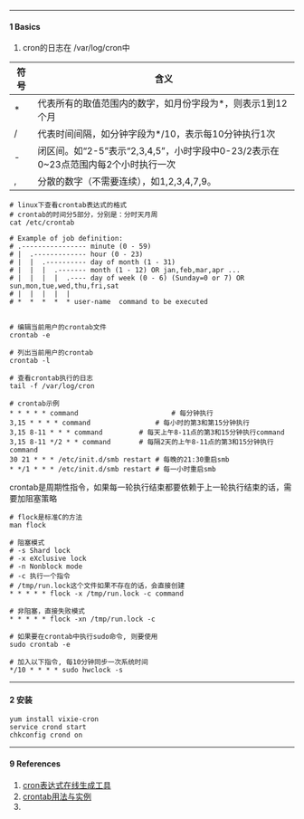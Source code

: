 ----

#### 1 Basics



1. cron的日志在 /var/log/cron中



| 符号 | 含义                                                         |
| ---- | ------------------------------------------------------------ |
| *    | 代表所有的取值范围内的数字，如月份字段为*，则表示1到12个月   |
| /    | 代表时间间隔，如分钟字段为*/10，表示每10分钟执行1次          |
| -    | 闭区间。如“2-5”表示“2,3,4,5”，小时字段中0-23/2表示在0~23点范围内每2个小时执行一次 |
| ,    | 分散的数字（不需要连续），如1,2,3,4,7,9。                    |



```shell
# linux下查看crontab表达式的格式
# crontab的时间分5部分，分别是：分时天月周
cat /etc/crontab

# Example of job definition:
# .---------------- minute (0 - 59)
# |  .------------- hour (0 - 23)
# |  |  .---------- day of month (1 - 31)
# |  |  |  .------- month (1 - 12) OR jan,feb,mar,apr ...
# |  |  |  |  .---- day of week (0 - 6) (Sunday=0 or 7) OR sun,mon,tue,wed,thu,fri,sat
# |  |  |  |  |
# *  *  *  *  * user-name  command to be executed


# 编辑当前用户的crontab文件
crontab -e

# 列出当前用户的crontab
crontab -l

# 查看crontab执行的日志
tail -f /var/log/cron

# crontab示例
* * * * * command						# 每分钟执行
3,15 * * * * command				# 每小时的第3和第15分钟执行
3,15 8-11 * * * command			# 每天上午8-11点的第3和15分钟执行command
3,15 8-11 */2 * * command		# 每隔2天的上午8-11点的第3和15分钟执行command
30 21 * * * /etc/init.d/smb restart	# 每晚的21:30重启smb
* */1 * * * /etc/init.d/smb restart	# 每一小时重启smb
```



crontab是周期性指令，如果每一轮执行结束都要依赖于上一轮执行结束的话，需要加阻塞策略

```shell
# flock是标准C的方法
man flock

# 阻塞模式
# -s Shard lock
# -x eXclusive lock
# -n Nonblock mode
# -c 执行一个指令
# /tmp/run.lock这个文件如果不存在的话，会直接创建
* * * * * flock -x /tmp/run.lock -c command

# 非阻塞，直接失败模式
* * * * * flock -xn /tmp/run.lock -c
```



```shell
# 如果要在crontab中执行sudo命令, 则要使用
sudo crontab -e

# 加入以下指令, 每10分钟同步一次系统时间
*/10 * * * * sudo hwclock -s
```





-------

#### 2 安装

```shell
yum install vixie-cron
service crond start
chkconfig crond on
```





---

#### 9 References

1. [cron表达式在线生成工具](http://www.bejson.com/othertools/cron/)
2. [crontab用法与实例](https://www.linuxprobe.com/how-to-crontab.html)
3. 